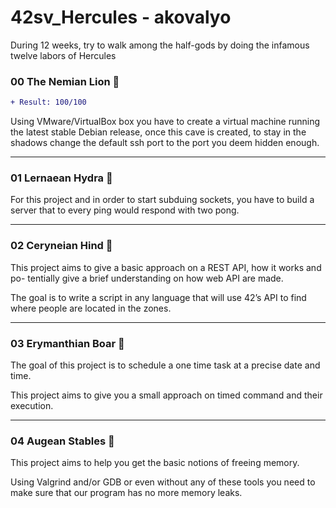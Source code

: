 # 42sv_Hercules - akovalyo

During 12 weeks, try to walk among the half-gods by doing the infamous twelve labors of Hercules

### 00 The Nemian Lion :lion:

```diff
+ Result: 100/100
```

Using VMware/VirtualBox box you have to create a virtual machine running the
latest stable Debian release, once this cave is created, to stay in the shadows
change the default ssh port to the port you deem hidden enough.

***

### 01 Lernaean Hydra :dragon:

For this project and in order to start subduing sockets, you have to build a server
that to every ping would respond with two pong.

***

### 02 Ceryneian Hind :horse:

This project aims to give a basic approach on a REST API, how it works and po-
tentially give a brief understanding on how web API are made.

The goal is to write a script in any language that will use 42’s API to find where people are located in the zones.

***

### 03 Erymanthian Boar :boar:

The goal of this project is to schedule a one time task at a precise date and time.

This project aims to give you a small approach on timed command and their execution.

***

### 04 Augean Stables :ox:

This project aims to help you get the basic notions of freeing memory.

Using Valgrind and/or GDB or even without any of these tools you need to make sure that our program has no more memory leaks.
